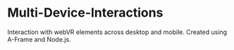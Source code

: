 # Multi-Device-Interactions
Interaction with webVR elements across desktop and mobile. Created using A-Frame and Node.js.
